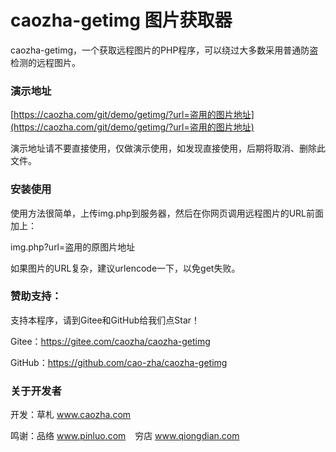 # caozha-getimg 图片获取器

caozha-getimg，一个获取远程图片的PHP程序，可以绕过大多数采用普通防盗检测的远程图片。


### 演示地址

[https://caozha.com/git/demo/getimg/?url=盗用的图片地址](https://caozha.com/git/demo/getimg/?url=盗用的图片地址)

演示地址请不要直接使用，仅做演示使用，如发现直接使用，后期将取消、删除此文件。

### 安装使用

使用方法很简单，上传img.php到服务器，然后在你网页调用远程图片的URL前面加上：

img.php?url=盗用的原图片地址

如果图片的URL复杂，建议urlencode一下，以免get失败。


### 赞助支持：

支持本程序，请到Gitee和GitHub给我们点Star！

Gitee：https://gitee.com/caozha/caozha-getimg

GitHub：https://github.com/cao-zha/caozha-getimg


### 关于开发者

开发：草札 www.caozha.com

鸣谢：品络 www.pinluo.com  &ensp;  穷店 www.qiongdian.com

